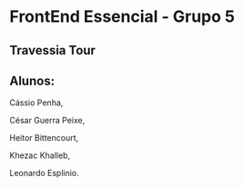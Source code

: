 # FrontEnd Essencial - Grupo 5
## Travessia Tour
## Alunos:

Cássio Penha,

César Guerra Peixe, 

Heitor Bittencourt,

Khezac Khalleb,

Leonardo Esplinio.
